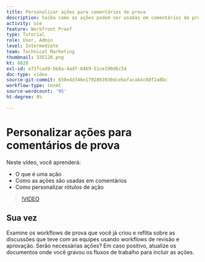 ```yaml
---
title: Personalizar ações para comentários de prova
description: Saiba como as ações podem ser usadas em comentários de prova. Saiba como configurar e personalizar rótulos de ação para os recursos de revisão de texto do .
activity: use
feature: Workfront Proof
type: Tutorial
role: User, Admin
level: Intermediate
team: Technical Marketing
thumbnail: 335128.png
kt: 8828
exl-id: e71fcad9-bb8a-4adf-8469-51ce190d6c54
doc-type: video
source-git-commit: 650e4d346e1792863930dcebafacab4c88f2a8bc
workflow-type: tm+mt
source-wordcount: '95'
ht-degree: 0%

---
```


# Personalizar ações para comentários de prova

Neste vídeo, você aprenderá:

* O que é uma ação
* Como as ações são usadas em comentários
* Como personalizar rótulos de ação

>[!VIDEO](https://video.tv.adobe.com/v/335128/?quality=12&learn=on)

## Sua vez

Examine os workflows de prova que você já criou e reflita sobre as discussões que teve com as equipes usando workflows de revisão e aprovação. Serão necessárias ações? Em caso positivo, atualize os documentos onde você gravou os fluxos de trabalho para incluir as ações.

